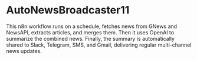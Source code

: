 # AutoNewsBroadcaster11
This n8n workflow runs on a schedule, fetches news from GNews and NewsAPI, extracts articles, and merges them. Then it uses OpenAI to summarize the combined news. Finally, the summary is automatically shared to Slack, Telegram, SMS, and Gmail, delivering regular multi-channel news updates.
